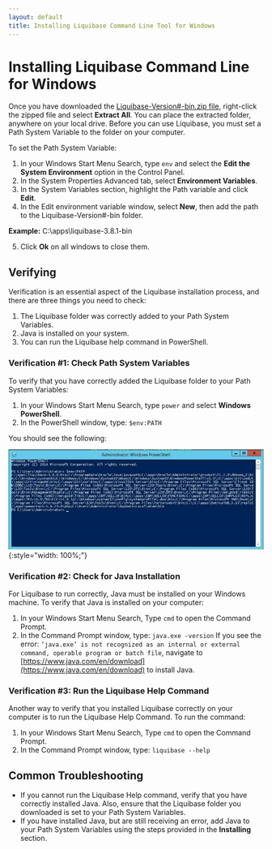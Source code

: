 ```yaml
---
layout: default
title: Installing Liquibase Command Line Tool for Windows
---
```


# Installing Liquibase Command Line for Windows

Once you have downloaded the [Liquibase-Version#-bin.zip file](https://download.liquibase.org/download/), right-click the zipped file and select **Extract All**. You can place the extracted folder, anywhere on your local drive. Before you can use Liquibase, you must set a Path System Variable to the folder on your computer.

To set the Path System Variable:
1. In your Windows Start Menu Search, type `env` and select the **Edit the System Environment** option in the Control Panel.
2. In the System Properties Advanced tab, select **Environment Variables**.
3. In the System Variables section, highlight the Path variable and click **Edit**.
4. In the Edit environment variable window, select **New**, then add the path to the Liquibase-Version#-bin folder.

  **Example:** C:\apps\liquibase-3.8.1-bin

5. Click **Ok** on all windows to close them.

## Verifying

Verification is an essential aspect of the Liquibase installation process, and there are three things you need to check:
1. The Liquibase folder was correctly added to your Path System Variables.
2. Java is installed on your system.
3. You can run the Liquibase help command in PowerShell.

### Verification #1: Check Path System Variables

To verify that you have correctly added the Liquibase folder to your Path System Variables:
1.	In your Windows Start Menu Search, type `power` and select **Windows PowerShell**.
2.	In the PowerShell window, type: `$env:PATH`

You should see the following:

![Windows verification image](/images/installation/windows/windows-verification.png){:style="width: 100%;"}


### Verification #2: Check for Java Installation

For Liquibase to run correctly, Java must be installed on your Windows machine. To verify that Java is installed on your computer:
1.	In your Windows Start Menu Search, Type `cmd` to open the Command Prompt.
2.	In the Command Prompt window, type: `java.exe -version`
If you see the error: `‘java.exe’ is not recognized as an internal or external command, operable program or batch file`, navigate to [https://www.java.com/en/download](https://www.java.com/en/download) to install Java.

### Verification #3: Run the Liquibase Help Command

Another way to verify that you installed Liquibase correctly on your computer is to run the Liquibase Help Command. To run the command:
1.	In your Windows Start Menu Search, Type `cmd` to open the Command Prompt.
2.	In the Command Prompt window, type: `liquibase --help`

## Common Troubleshooting

- If you cannot run the Liquibase Help command, verify that you have correctly installed Java. Also, ensure that the Liquibase folder you downloaded is set to your Path System Variables.
- If you have installed Java, but are still receiving an error, add Java to your Path System Variables using the steps provided in the **Installing** section.
